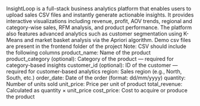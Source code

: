 InsightLoop is a full-stack business analytics platform that enables users to upload sales CSV files and instantly generate actionable insights. It provides interactive visualizations including revenue, profit, AOV trends, regional and category-wise sales, RFM analysis, and product performance. The platform also features advanced analytics such as customer segmentation using K-Means and market basket analysis via the Apriori algorithm.
Demo csv files are present in the frontend folder of the project
Note: CSV should include the following columns
product_name: Name of the product
product_category (optional): Category of the product — required for category-based insights
customer_id (optional): ID of the customer — required for customer-based analytics
region: Sales region (e.g., North, South, etc.)
order_date: Date of the order (format: dd/mm/yyyy)
quantity: Number of units sold
unit_price: Price per unit of product
total_revenue: Calculated as quantity × unit_price
cost_price: Cost to acquire or produce the product
